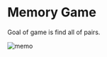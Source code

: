 # Memory Game

Goal of game is find all of pairs.

![memo](https://user-images.githubusercontent.com/48199263/80033451-6edc3280-84f5-11ea-96d2-3d2be93b5c30.png)
